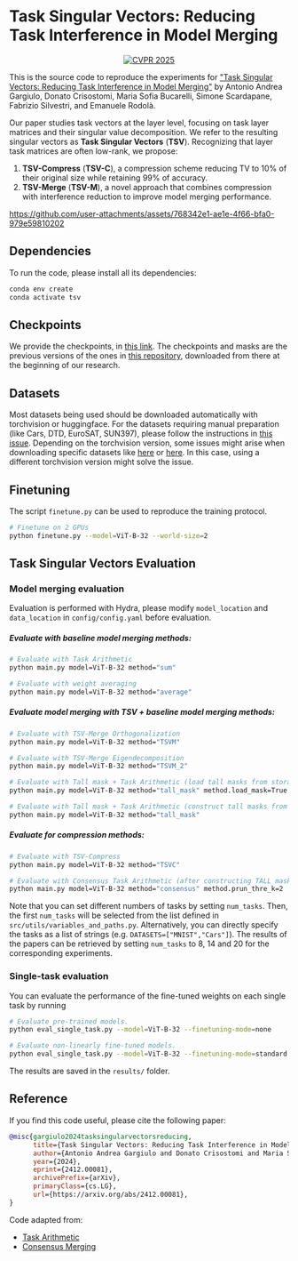 # Task Singular Vectors: Reducing Task Interference in Model Merging

<p align="center">
  <a href="https://arxiv.org/pdf/2505.11427">
    <img src="https://img.shields.io/badge/2025-2025?style=flat&label=CVPR&labelColor=blue&color=grey&link=https%3A%2F%2Farxiv.org%2Fabs%2F2412.00081" alt="CVPR 2025"/>
  </a>
</p>

This is the source code to reproduce the experiments for ["Task Singular Vectors: Reducing Task Interference in Model Merging"](https://arxiv.org/abs/2412.00081) by Antonio Andrea Gargiulo, Donato Crisostomi, Maria Sofia Bucarelli, Simone Scardapane, Fabrizio Silvestri, and Emanuele Rodolà.

Our paper studies task vectors at the layer level, focusing on task layer matrices and their singular value decomposition. We refer to the resulting singular vectors as **Task Singular Vectors** (**TSV**). Recognizing that layer task matrices are often low-rank, we propose:
1) **TSV-Compress** (**TSV-C**), a compression scheme reducing TV to 10\% of their original size while retaining 99\% of accuracy. 
2) **TSV-Merge** (**TSV-M**), a novel approach that combines compression with interference reduction to improve model merging performance.

https://github.com/user-attachments/assets/768342e1-ae1e-4f66-bfa0-979e59810202

## Dependencies

To run the code, please install all its dependencies:
```sh
conda env create
conda activate tsv
```

## Checkpoints
We provide the checkpoints, in [this link](https://drive.google.com/drive/folders/1UEM1Thcz1c7dc1nji1i5uTN53Kf6G3-e?usp=sharing). The checkpoints and masks are the previous versions of the ones in [this repository](https://github.com/nik-dim/tall_masks), downloaded from there at the beginning of our research. 

## Datasets
Most datasets being used should be downloaded automatically with torchvision or huggingface. For the datasets requiring manual preparation (like Cars, DTD, EuroSAT, SUN397), please follow the instructions in [this issue](https://github.com/mlfoundations/task_vectors/issues/1). Depending on the torchvision version, some issues might arise when downloading specific datasets like [here](https://github.com/basveeling/pcam/issues/4) or [here](https://github.com/pytorch/vision/issues/5662). In this case, using a different torchvision version might solve the issue. 

## Finetuning
The script `finetune.py` can be used to reproduce the training protocol.
```sh 
# Finetune on 2 GPUs
python finetune.py --model=ViT-B-32 --world-size=2 
```

## Task Singular Vectors Evaluation

### Model merging evaluation

Evaluation is performed with Hydra, please modify `model_location` and `data_location` in `config/config.yaml` before evaluation. 

##### Evaluate with baseline model merging methods:
```bash
# Evaluate with Task Arithmetic
python main.py model=ViT-B-32 method="sum" 

# Evaluate with weight averaging
python main.py model=ViT-B-32 method="average"
```

##### Evaluate model merging with TSV + baseline model merging methods:
```bash
# Evaluate with TSV-Merge Orthogonalization
python main.py model=ViT-B-32 method="TSVM"

# Evaluate with TSV-Merge Eigendecomposition
python main.py model=ViT-B-32 method="TSVM_2"

# Evaluate with Tall mask + Task Arithmetic (load tall masks from storage)
python main.py model=ViT-B-32 method="tall_mask" method.load_mask=True

# Evaluate with Tall mask + Task Arithmetic (construct tall masks from scratch)
python main.py model=ViT-B-32 method="tall_mask"
```

##### Evaluate for compression methods:
``` bash
# Evaluate with TSV-Compress
python main.py model=ViT-B-32 method="TSVC"

# Evaluate with Consensus Task Arithmetic (after constructing TALL masks)
python main.py model=ViT-B-32 method="consensus" method.prun_thre_k=2
```

Note that you can set different numbers of tasks by setting `num_tasks`. Then, the first `num_tasks` will be selected from the list defined in `src/utils/variables_and_paths.py`. Alternatively, you can directly specify the tasks as a list of strings (e.g. `DATASETS=["MNIST","Cars"]`). The results of the papers can be retrieved by setting `num_tasks` to 8, 14 and 20 for the corresponding experiments.

### Single-task evaluation
You can evaluate the performance of the fine-tuned weights on each single task by running
```sh 
# Evaluate pre-trained models.
python eval_single_task.py --model=ViT-B-32 --finetuning-mode=none

# Evaluate non-linearly fine-tuned models.
python eval_single_task.py --model=ViT-B-32 --finetuning-mode=standard
```

The results are saved in the `results/` folder. 

## Reference
If you find this code useful, please cite the following paper:
```bibtex
@misc{gargiulo2024tasksingularvectorsreducing,
      title={Task Singular Vectors: Reducing Task Interference in Model Merging}, 
      author={Antonio Andrea Gargiulo and Donato Crisostomi and Maria Sofia Bucarelli and Simone Scardapane and Fabrizio Silvestri and Emanuele Rodolà},
      year={2024},
      eprint={2412.00081},
      archivePrefix={arXiv},
      primaryClass={cs.LG},
      url={https://arxiv.org/abs/2412.00081}, 
}
```
Code adapted from:
- [Task Arithmetic](https://github.com/mlfoundations/task_vectors)
- [Consensus Merging](https://github.com/nik-dim/tall_masks)

